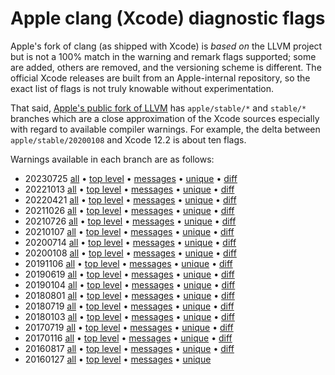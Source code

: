 
# Apple clang (Xcode) diagnostic flags

Apple's fork of clang (as shipped with Xcode) is _based on_ the LLVM project but
is not a 100% match in the warning and remark flags supported; some are added,
others are removed, and the versioning scheme is different. The official Xcode
releases are built from an Apple-internal repository, so the exact list of flags
is not truly knowable without experimentation.

That said, [Apple's public fork of LLVM](https://github.com/apple/llvm-project)
has `apple/stable/*` and `stable/*` branches which are a close approximation of
the Xcode sources especially with regard to available compiler warnings. For
example, the delta between `apple/stable/20200108` and Xcode 12.2 is about ten
flags.

Warnings available in each branch are as follows:


* 20230725 [all](warnings-20230725.txt)
  • [top level](warnings-top-level-20230725.txt)
  • [messages](warnings-messages-20230725.txt)
  • [unique](warnings-unique-20230725.txt)
  • [diff](warnings-diff-20221013-20230725.txt)
* 20221013 [all](warnings-20221013.txt)
  • [top level](warnings-top-level-20221013.txt)
  • [messages](warnings-messages-20221013.txt)
  • [unique](warnings-unique-20221013.txt)
  • [diff](warnings-diff-20220421-20221013.txt)
* 20220421 [all](warnings-20220421.txt)
  • [top level](warnings-top-level-20220421.txt)
  • [messages](warnings-messages-20220421.txt)
  • [unique](warnings-unique-20220421.txt)
  • [diff](warnings-diff-20211026-20220421.txt)
* 20211026 [all](warnings-20211026.txt)
  • [top level](warnings-top-level-20211026.txt)
  • [messages](warnings-messages-20211026.txt)
  • [unique](warnings-unique-20211026.txt)
  • [diff](warnings-diff-20210726-20211026.txt)
* 20210726 [all](warnings-20210726.txt)
  • [top level](warnings-top-level-20210726.txt)
  • [messages](warnings-messages-20210726.txt)
  • [unique](warnings-unique-20210726.txt)
  • [diff](warnings-diff-20210107-20210726.txt)
* 20210107 [all](warnings-20210107.txt)
  • [top level](warnings-top-level-20210107.txt)
  • [messages](warnings-messages-20210107.txt)
  • [unique](warnings-unique-20210107.txt)
  • [diff](warnings-diff-20200714-20210107.txt)
* 20200714 [all](warnings-20200714.txt)
  • [top level](warnings-top-level-20200714.txt)
  • [messages](warnings-messages-20200714.txt)
  • [unique](warnings-unique-20200714.txt)
  • [diff](warnings-diff-20200108-20200714.txt)
* 20200108 [all](warnings-20200108.txt)
  • [top level](warnings-top-level-20200108.txt)
  • [messages](warnings-messages-20200108.txt)
  • [unique](warnings-unique-20200108.txt)
  • [diff](warnings-diff-20191106-20200108.txt)
* 20191106 [all](warnings-20191106.txt)
  • [top level](warnings-top-level-20191106.txt)
  • [messages](warnings-messages-20191106.txt)
  • [unique](warnings-unique-20191106.txt)
  • [diff](warnings-diff-20190619-20191106.txt)
* 20190619 [all](warnings-20190619.txt)
  • [top level](warnings-top-level-20190619.txt)
  • [messages](warnings-messages-20190619.txt)
  • [unique](warnings-unique-20190619.txt)
  • [diff](warnings-diff-20190104-20190619.txt)
* 20190104 [all](warnings-20190104.txt)
  • [top level](warnings-top-level-20190104.txt)
  • [messages](warnings-messages-20190104.txt)
  • [unique](warnings-unique-20190104.txt)
  • [diff](warnings-diff-20180801-20190104.txt)
* 20180801 [all](warnings-20180801.txt)
  • [top level](warnings-top-level-20180801.txt)
  • [messages](warnings-messages-20180801.txt)
  • [unique](warnings-unique-20180801.txt)
  • [diff](warnings-diff-20180719-20180801.txt)
* 20180719 [all](warnings-20180719.txt)
  • [top level](warnings-top-level-20180719.txt)
  • [messages](warnings-messages-20180719.txt)
  • [unique](warnings-unique-20180719.txt)
  • [diff](warnings-diff-20180103-20180719.txt)
* 20180103 [all](warnings-20180103.txt)
  • [top level](warnings-top-level-20180103.txt)
  • [messages](warnings-messages-20180103.txt)
  • [unique](warnings-unique-20180103.txt)
  • [diff](warnings-diff-20170719-20180103.txt)
* 20170719 [all](warnings-20170719.txt)
  • [top level](warnings-top-level-20170719.txt)
  • [messages](warnings-messages-20170719.txt)
  • [unique](warnings-unique-20170719.txt)
  • [diff](warnings-diff-20170116-20170719.txt)
* 20170116 [all](warnings-20170116.txt)
  • [top level](warnings-top-level-20170116.txt)
  • [messages](warnings-messages-20170116.txt)
  • [unique](warnings-unique-20170116.txt)
  • [diff](warnings-diff-20160817-20170116.txt)
* 20160817 [all](warnings-20160817.txt)
  • [top level](warnings-top-level-20160817.txt)
  • [messages](warnings-messages-20160817.txt)
  • [unique](warnings-unique-20160817.txt)
  • [diff](warnings-diff-20160127-20160817.txt)
* 20160127 [all](warnings-20160127.txt)
  • [top level](warnings-top-level-20160127.txt)
  • [messages](warnings-messages-20160127.txt)
  • [unique](warnings-unique-20160127.txt)